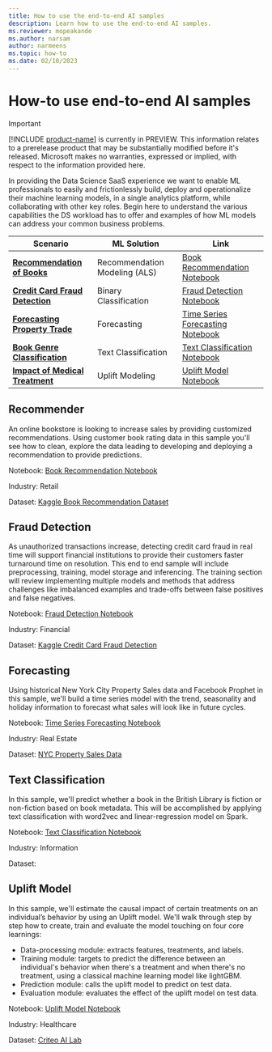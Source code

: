 ```yaml
---
title: How to use the end-to-end AI samples
description: Learn how to use the end-to-end AI samples.
ms.reviewer: mopeakande
ms.author: narsam
author: narmeens
ms.topic: how-to
ms.date: 02/10/2023
---
```


# How-to use end-to-end AI samples

> [!IMPORTANT]
> [!INCLUDE [product-name](../includes/product-name.md)] is currently in PREVIEW. This information relates to a prerelease product that may be substantially modified before it's released. Microsoft makes no warranties, expressed or implied, with respect to the information provided here.

In providing the Data Science SaaS experience we want to enable ML professionals to easily and frictionlessly build, deploy and operationalize their machine learning models, in a single analytics platform, while collaborating with other key roles. Begin here to understand the various capabilities the DS workload has to offer and examples of how ML models can address your common business problems.

| **Scenario** | **ML Solution** | **Link** |
|---|---|---|
| [**Recommendation of Books**](#recommender) | Recommendation Modeling (ALS) | [Book Recommendation Notebook](retail-recommend-model.md) |
| [**Credit Card Fraud Detection**](#fraud-detection) | Binary Classification | [Fraud Detection Notebook](fraud-detection.md) |
| [**Forecasting Property Trade**](#forecasting) | Forecasting | [Time Series Forecasting Notebook](time-series-forecasting.md) |
| [**Book Genre Classification**](#text-classification) | Text Classification | [Text Classification Notebook](title-genre-classification.md) |
| [**Impact of Medical Treatment**](#uplift-model) | Uplift Modeling | [Uplift Model Notebook](uplift-modelling.md) |

## Recommender

An online bookstore is looking to increase sales by providing customized recommendations. Using customer book rating data in this sample you'll see how to clean, explore the data leading to developing and deploying a recommendation to provide predictions.

Notebook: [Book Recommendation Notebook](retail-recommend-model.md)

Industry: Retail

Dataset: [Kaggle Book Recommendation Dataset](https://www.kaggle.com/datasets/arashnic/book-recommendation-dataset)

## Fraud Detection

As unauthorized transactions increase, detecting credit card fraud in real time will support financial institutions to provide their customers faster turnaround time on resolution. This end to end sample will include preprocessing, training, model storage and inferencing. The training section will review implementing multiple models and methods that address challenges like imbalanced examples and trade-offs between false positives and false negatives.

Notebook: [Fraud Detection Notebook](fraud-detection.md)

Industry: Financial

Dataset: [Kaggle Credit Card Fraud Detection](https://www.kaggle.com/datasets/mlg-ulb/creditcardfraud)

## Forecasting

Using historical New York City Property Sales data and Facebook Prophet in this sample, we'll build a time series model with the trend, seasonality and holiday information to forecast what sales will look like in future cycles.

Notebook: [Time Series Forecasting Notebook](time-series-forecasting.md)

Industry: Real Estate

Dataset: [NYC Property Sales Data](https://www1.nyc.gov/site/finance/about/open-portal.page)

## Text Classification

In this sample, we'll predict whether a book in the British Library is fiction or non-fiction based on book metadata. This will be accomplished by applying text classification with word2vec and linear-regression model on Spark.

Notebook: [Text Classification Notebook](title-genre-classification.md)

Industry: Information

Dataset:

## Uplift Model

In this sample, we'll estimate the causal impact of certain treatments on an individual’s behavior by using an Uplift model. We'll walk through step by step how to create, train and evaluate the model touching on four core learnings:

- Data-processing module: extracts features, treatments, and labels.
- Training module: targets to predict the difference between an individual's behavior when there's a treatment and when there's no treatment, using a classical machine learning model like lightGBM.
- Prediction module: calls the uplift model to predict on test data.
- Evaluation module: evaluates the effect of the uplift model on test data.

Notebook: [Uplift Model Notebook](uplift-modelling.md)

Industry: Healthcare

Dataset: [Criteo AI Lab](https://ailab.criteo.com/criteo-uplift-prediction-dataset/)
